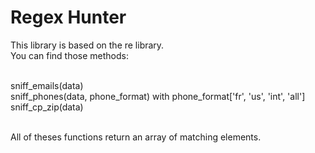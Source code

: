 <h1>Regex Hunter</h1>

This library is based on the re library.<br>
You can find those methods:<br><br>

sniff_emails(data)<br>
sniff_phones(data, phone_format) with phone_format['fr', 'us', 'int', 'all']<br>
sniff_cp_zip(data)<br><br>

All of theses functions return an array of matching elements.